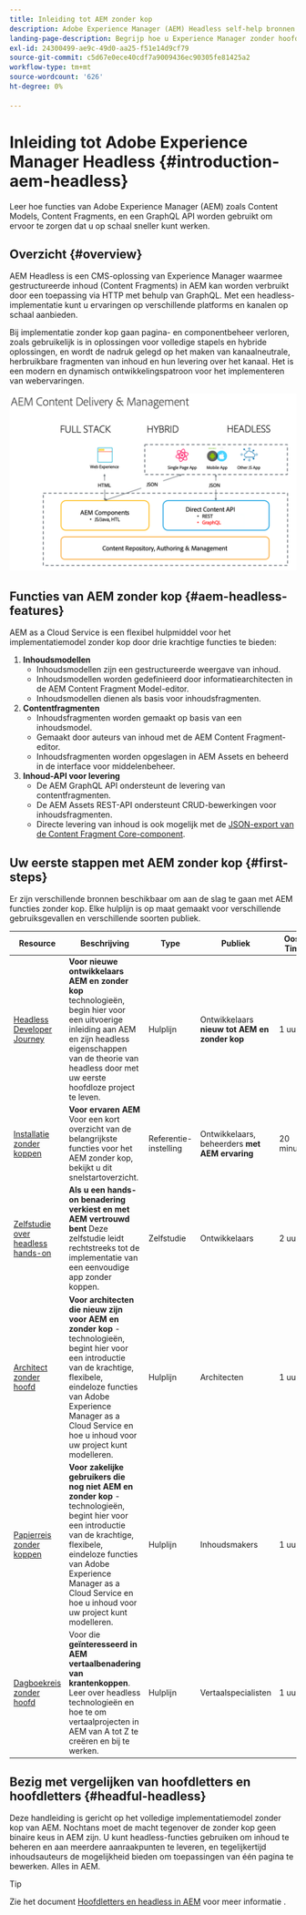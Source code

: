 ```yaml
---
title: Inleiding tot AEM zonder kop
description: Adobe Experience Manager (AEM) Headless self-help bronnen en documentatiekoppelingen. Leer hoe u functies als Content Models, Content Fragments en een GraphQL API kunt gebruiken voor een baanloze ervaring met AEM.
landing-page-description: Begrijp hoe u Experience Manager zonder hoofd as a Cloud Service kunt gebruiken en toedienen.
exl-id: 24300499-ae9c-49d0-aa25-f51e14d9cf79
source-git-commit: c5d67e0ece40cdf7a9009436ec90305fe81425a2
workflow-type: tm+mt
source-wordcount: '626'
ht-degree: 0%

---
```



# Inleiding tot Adobe Experience Manager Headless  {#introduction-aem-headless}

Leer hoe functies van Adobe Experience Manager (AEM) zoals Content Models, Content Fragments, en een GraphQL API worden gebruikt om ervoor te zorgen dat u op schaal sneller kunt werken.

## Overzicht {#overview}

AEM Headless is een CMS-oplossing van Experience Manager waarmee gestructureerde inhoud (Content Fragments) in AEM kan worden verbruikt door een toepassing via HTTP met behulp van GraphQL. Met een headless-implementatie kunt u ervaringen op verschillende platforms en kanalen op schaal aanbieden.

Bij implementatie zonder kop gaan pagina- en componentbeheer verloren, zoals gebruikelijk is in oplossingen voor volledige stapels en hybride oplossingen, en wordt de nadruk gelegd op het maken van kanaalneutrale, herbruikbare fragmenten van inhoud en hun levering over het kanaal. Het is een modern en dynamisch ontwikkelingspatroon voor het implementeren van webervaringen.

![Implementatiemodellen AEM](assets/aem-implementation-models.png)

## Functies van AEM zonder kop {#aem-headless-features}

AEM as a Cloud Service is een flexibel hulpmiddel voor het implementatiemodel zonder kop door drie krachtige functies te bieden:

1. **Inhoudsmodellen**
   * Inhoudsmodellen zijn een gestructureerde weergave van inhoud.
   * Inhoudsmodellen worden gedefinieerd door informatiearchitecten in de AEM Content Fragment Model-editor.
   * Inhoudsmodellen dienen als basis voor inhoudsfragmenten.
1. **Contentfragmenten**
   * Inhoudsfragmenten worden gemaakt op basis van een inhoudsmodel.
   * Gemaakt door auteurs van inhoud met de AEM Content Fragment-editor.
   * Inhoudsfragmenten worden opgeslagen in AEM Assets en beheerd in de interface voor middelenbeheer.
1. **Inhoud-API voor levering**
   * De AEM GraphQL API ondersteunt de levering van contentfragmenten.
   * De AEM Assets REST-API ondersteunt CRUD-bewerkingen voor inhoudsfragmenten.
   * Directe levering van inhoud is ook mogelijk met de [JSON-export van de Content Fragment Core-component](https://experienceleague.adobe.com/docs/experience-manager-core-components/using/components/content-fragment-component.html).

## Uw eerste stappen met AEM zonder kop {#first-steps}

Er zijn verschillende bronnen beschikbaar om aan de slag te gaan met AEM functies zonder kop. Elke hulplijn is op maat gemaakt voor verschillende gebruiksgevallen en verschillende soorten publiek.

| Resource | Beschrijving | Type | Publiek | Oost. Time |
|---|---|---|---|---|
| [Headless Developer Journey](/help/journey-headless/developer/overview.md) | **Voor nieuwe ontwikkelaars AEM en zonder kop** technologieën, begin hier voor een uitvoerige inleiding aan AEM en zijn headless eigenschappen van de theorie van headless door met uw eerste hoofdloze project te leven. | Hulplijn | Ontwikkelaars **nieuw tot AEM en zonder kop** | 1 uur |
| [Installatie zonder koppen](/help/headless/setup/introduction.md) | **Voor ervaren AEM** Voor een kort overzicht van de belangrijkste functies voor het AEM zonder kop, bekijkt u dit snelstartoverzicht. | Referentie-instelling | Ontwikkelaars, beheerders **met AEM ervaring** | 20 minuten |
| [Zelfstudie over headless hands-on](https://experienceleague.adobe.com/docs/experience-manager-learn/getting-started-with-aem-headless/graphql/multi-step/overview.html) | **Als u een hands-on benadering verkiest en met AEM vertrouwd bent** Deze zelfstudie leidt rechtstreeks tot de implementatie van een eenvoudige app zonder koppen. | Zelfstudie | Ontwikkelaars | 2 uur |
| [Architect zonder hoofd](/help/journey-headless/architect/overview.md) | **Voor architecten die nieuw zijn voor AEM en zonder kop** -technologieën, begint hier voor een introductie van de krachtige, flexibele, eindeloze functies van Adobe Experience Manager as a Cloud Service en hoe u inhoud voor uw project kunt modelleren. | Hulplijn | Architecten | 1 uur |
| [Papierreis zonder koppen](/help/journey-headless/author/overview.md) | **Voor zakelijke gebruikers die nog niet AEM en zonder kop** -technologieën, begint hier voor een introductie van de krachtige, flexibele, eindeloze functies van Adobe Experience Manager as a Cloud Service en hoe u inhoud voor uw project kunt modelleren. | Hulplijn | Inhoudsmakers | 1 uur |
| [Dagboekreis zonder hoofd](/help/journey-headless/translation/overview.md) | Voor die **geïnteresseerd in AEM vertaalbenadering van krantenkoppen**. Leer over headless technologieën en hoe te om vertaalprojecten in AEM van A tot Z te creëren en bij te werken. | Hulplijn | Vertaalspecialisten | 1 uur |

## Bezig met vergelijken van hoofdletters en hoofdletters {#headful-headless}

Deze handleiding is gericht op het volledige implementatiemodel zonder kop van AEM. Nochtans moet de macht tegenover de zonder kop geen binaire keus in AEM zijn. U kunt headless-functies gebruiken om inhoud te beheren en aan meerdere aanraakpunten te leveren, en tegelijkertijd inhoudsauteurs de mogelijkheid bieden om toepassingen van één pagina te bewerken. Alles in AEM.

>[!TIP]
>
>Zie het document [Hoofdletters en headless in AEM](/help/implementing/developing/headful-headless.md) voor meer informatie .